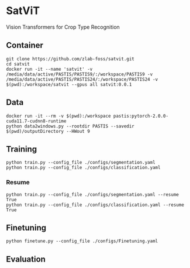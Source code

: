 # SatViT
Vision Transformers for Crop Type Recognition

## Container
```
git clone https://github.com/zlab-foss/satvit.git  
cd satvit
docker run -it --name 'satvit' -v /media/data/active/PASTIS/PASTIS9/:/workspace/PASTIS9 -v /media/data/active/PASTIS/PASTIS24/:/workspace/PASTIS24 -v $(pwd):/workspace/satvit --gpus all satvit:0.0.1
```

## Data
```
docker run -it --rm -v $(pwd):/workspace pastis:pytorch-2.0.0-cuda11.7-cudnn8-runtime
python data2windows.py --rootdir PASTIS --savedir $(pwd)/outputDirectory --HWout 9
```

## Training
```
python train.py --config_file ./configs/segmentation.yaml
python train.py --config_file ./configs/classification.yaml
```

### Resume
```
python train.py --config_file ./configs/segmentation.yaml --resume True
python train.py --config_file ./configs/classification.yaml --resume True
```

## Finetuning
```
python finetune.py --config_file ./configs/Finetuning.yaml
```

## Evaluation